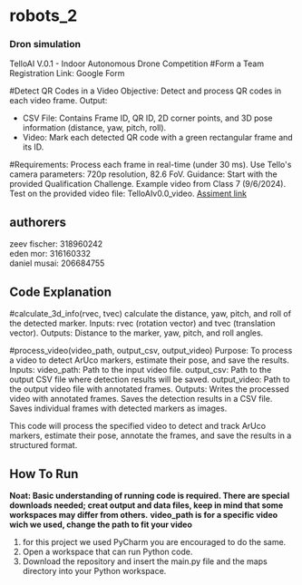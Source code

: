 # robots_2
### Dron simulation 
TelloAI V.0.1 - Indoor Autonomous Drone Competition
#Form a Team
Registration Link: Google Form

#Detect QR Codes in a Video
Objective: Detect and process QR codes in each video frame.
Output:
* CSV File: Contains Frame ID, QR ID, 2D corner points, and 3D pose information (distance, yaw, pitch, roll).
* Video: Mark each detected QR code with a green rectangular frame and its ID.

#Requirements:
Process each frame in real-time (under 30 ms).
Use Tello's camera parameters: 720p resolution, 82.6 FoV.
Guidance:
Start with the provided Qualification Challenge.
Example video from Class 7 (9/6/2024).
Test on the provided video file: TelloAIv0.0_video. 
[Assiment link]([https://docs.google.com/document/d/1eo34T_M7jfduRZm_oevy94YY2LkGLzRT/edit#heading=h.2g3tsmea07xv](https://docs.google.com/document/d/1CrMkXjp3Wmv8V35kfcw4X57aUSpF0xhfB9gIySmhaxw/edit))   
## authorers
zeev fischer: 318960242   
eden mor: 316160332   
daniel musai: 206684755   

## Code Explanation
#calculate_3d_info(rvec, tvec)
calculate the distance, yaw, pitch, and roll of the detected marker.
Inputs: rvec (rotation vector) and tvec (translation vector).
Outputs: Distance to the marker, yaw, pitch, and roll angles.

#process_video(video_path, output_csv, output_video)
Purpose: To process a video to detect ArUco markers, estimate their pose, and save the results.
Inputs:
video_path: Path to the input video file.
output_csv: Path to the output CSV file where detection results will be saved.
output_video: Path to the output video file with annotated frames.
Outputs:
Writes the processed video with annotated frames.
Saves the detection results in a CSV file.
Saves individual frames with detected markers as images.

This code will process the specified video to detect and track ArUco markers, estimate their pose, annotate the frames, and save the results in a structured format.

## How To Run
**Noat: Basic understanding of running code is required. There are special downloads needed; creat output and data files, keep in mind that some workspaces may differ from others.**
**video_path is for a specific video wich we used, change the path to fit your video**
1. for this project we used PyCharm you are encouraged to do the same.
2. Open a workspace that can run Python code.
3. Download the repository and insert the main.py file and the maps directory into your Python workspace.
